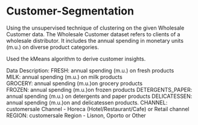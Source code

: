 # Customer-Segmentation

Using the unsupervised technique of clustering on the given Wholesale Customer data. The Wholesale Customer dataset refers to clients of a wholesale distributor. It includes the annual spending in monetary units (m.u.) on diverse product categories.

Used the kMeans algorithm to derive customer insights.

Data Description:
FRESH: annual spending (m.u.) on fresh products                                                                                           
MILK: annual spending (m.u.) on milk products                                                                                             
GROCERY: annual spending (m.u.)on grocery products                                                                                         
FROZEN: annual spending (m.u.)on frozen products
DETERGENTS_PAPER: annual spending (m.u.) on detergents and paper products
DELICATESSEN: annual spending (m.u.)on and delicatessen products.
CHANNEL: customersale Channel - Horeca (Hotel/Restaurant/Cafe) or Retail channel
REGION: customersale Region - Lisnon, Oporto or Other

